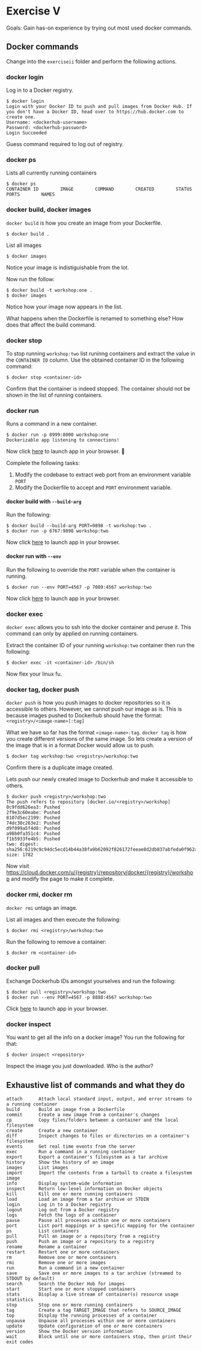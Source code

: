 # Exercise V

Goals: Gain has-on experience by trying out most used docker commands.

## Docker commands

Change into the `exerciseii` folder and perform the following actions.

### docker login

Log in to a Docker registry.

```
$ docker login
Login with your Docker ID to push and pull images from Docker Hub. If you don't have a Docker ID, head over to https://hub.docker.com to create one.
Username: <dockerhub-username>
Password: <dockerhub-password>
Login Succeeded
```

Guess command required to log out of registry.

### docker ps

Lists all currently running containers

```
$ docker ps
CONTAINER ID        IMAGE        COMMAND        CREATED        STATUS        PORTS        NAMES
```

### docker build, docker images

`docker build` is how you create an image from your Dockerfile.

```
$ docker build .
```

List all images

```
$ docker images
```

Notice your image is indistiguishable from the lot.

Now run the follow:

```
$ docker build -t workshop:one .
$ docker images
```

Notice how your image now appears in the list.

What happens when the Dockerfile is renamed to something else? How does that affect the build command.

### docker stop

To stop running `workshop:two` list runinng containers and extract the value in the `CONTAINER ID` column. Use the obtained container ID in the following command:

```
$ docker stop <container-id>
```

Confirm that the container is indeed stopped. The container should not be shown in the list of running containers.

### docker run

Runs a command in a new container.

```
$ docker run -p 8999:8000 workshop:one
Dockerizable app listening to connections!
```

Now click [here](http://localhost:8999) to launch app in your browser. :tada:

Complete the following tasks:

1. Modify the codebase to extract web port from an environment variable `PORT`
1. Modify the Dockerfile to accept and `PORT` environment variable.

#### docker build with `--build-arg`

Run the following:

```
$ docker build --build-arg PORT=9898 -t workshop:two .
$ docker run -p 6767:9898 workshop:two
```

Now click [here](http://localhost:6767) to launch app in your browser.

#### docker run with `--env`

Run the following to override the `PORT` variable when the container is running.

```
$ docker run --env PORT=4567 -p 7089:4567 workshop:two
```

Now click [here](http://localhost:7089) to launch app in your browser.

### docker exec

`docker exec` allows you to ssh into the docker container and peruse it. This command can only by applied on running containers.

Extract the container ID of your running `workshop:two` container then run the following:

```
$ docker exec -it <container-id> /bin/sh
```

Now flex your linux fu.

### docker tag, docker push

`docker push` is how you push images to docker repositories so it is accessible to others. However, we cannot push our image as is. This is because images pushed to Dockerhub should have the format: `<registry>/<image-name>[:tag]`

What we have so far has the format `<image-name>:tag`. `docker tag` is how you create different versions of the same image. So lets create a version of the image that is in a format Docker would allow us to push.

```
$ docker tag workshop:two <registry>/workshop:two
```

Confirm there is a duplicate image created.

Lets push our newly created image to Dockerhub and make it accessible to others.

```
$ docker push <registry>/workshop:two
The push refers to repository [docker.io/<registry>/workshop]
0c9fdd626ea3: Pushed
2f9e3c60eabe: Pushed
8107d5ec2199: Pushed
74dc30c263e2: Pushed
d9f099a5f4d8: Pushed
a98b0fa351c4: Pushed
f1b5933fe4b5: Pushed
two: digest: sha256:6219c9c94dc5ecd14b44a38fa9b62092f826172feeae8d2db837abfeda0f962a size: 1782
```

Now visit https://cloud.docker.com/u/{registry}/repository/docker/{registry}/workshop and modify the page to make it complete.

### docker rmi, docker rm

`docker rmi` untags an image.

List all images and then execute the following:

```
$ docker rmi <registry>/workshop:two
```

Run the following to remove a container:

```
$ docker rm <container-id>
```

### docker pull

Exchange Dockerhub IDs amongst yourselves and run the following:

```
$ docker pull <registry>/workshop:two
$ docker run --env PORT=4567 -p 8888:4567 workshop:two
```

Click [here](http://localhost:8888) to launch app in your browser.

### docker inspect

You want to get all the info on a docker image? You run the following for that:

```
$ docker inspect <repository>
```

Inspect the image you just downloaded. Who is the author?

## Exhaustive list of commands and what they do

```
attach      Attach local standard input, output, and error streams to a running container
build       Build an image from a Dockerfile
commit      Create a new image from a container's changes
cp          Copy files/folders between a container and the local filesystem
create      Create a new container
diff        Inspect changes to files or directories on a container's filesystem
events      Get real time events from the server
exec        Run a command in a running container
export      Export a container's filesystem as a tar archive
history     Show the history of an image
images      List images
import      Import the contents from a tarball to create a filesystem image
info        Display system-wide information
inspect     Return low-level information on Docker objects
kill        Kill one or more running containers
load        Load an image from a tar archive or STDIN
login       Log in to a Docker registry
logout      Log out from a Docker registry
logs        Fetch the logs of a container
pause       Pause all processes within one or more containers
port        List port mappings or a specific mapping for the container
ps          List containers
pull        Pull an image or a repository from a registry
push        Push an image or a repository to a registry
rename      Rename a container
restart     Restart one or more containers
rm          Remove one or more containers
rmi         Remove one or more images
run         Run a command in a new container
save        Save one or more images to a tar archive (streamed to STDOUT by default)
search      Search the Docker Hub for images
start       Start one or more stopped containers
stats       Display a live stream of container(s) resource usage statistics
stop        Stop one or more running containers
tag         Create a tag TARGET_IMAGE that refers to SOURCE_IMAGE
top         Display the running processes of a container
unpause     Unpause all processes within one or more containers
update      Update configuration of one or more containers
version     Show the Docker version information
wait        Block until one or more containers stop, then print their exit codes
```
